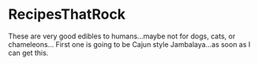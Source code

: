 # RecipesThatRock
These are very good edibles to humans...maybe not for dogs, cats, or chameleons...
First one is going to be Cajun style Jambalaya...as soon as I can get this.
